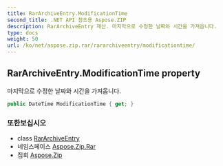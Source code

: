 ```yaml
---
title: RarArchiveEntry.ModificationTime
second_title: .NET API 참조용 Aspose.ZIP
description: RarArchiveEntry 재산. 마지막으로 수정한 날짜와 시간을 가져옵니다.
type: docs
weight: 50
url: /ko/net/aspose.zip.rar/rararchiveentry/modificationtime/
---
```

## RarArchiveEntry.ModificationTime property

마지막으로 수정한 날짜와 시간을 가져옵니다.

```csharp
public DateTime ModificationTime { get; }
```

### 또한보십시오

* class [RarArchiveEntry](../)
* 네임스페이스 [Aspose.Zip.Rar](../../rararchiveentry/)
* 집회 [Aspose.Zip](../../../)


